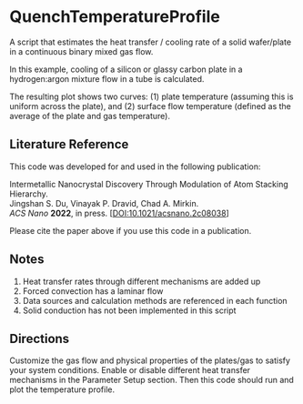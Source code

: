 # QuenchTemperatureProfile

A script that estimates the heat transfer / cooling rate of a solid wafer/plate in a continuous binary mixed gas flow.

In this example, cooling of a silicon or glassy carbon plate in a hydrogen:argon mixture flow in a tube is calculated.

The resulting plot shows two curves: (1) plate temperature (assuming this is uniform across the plate), and (2) surface flow temperature (defined as the average of the plate and gas temperature).

## Literature Reference

This code was developed for and used in the following publication:

Intermetallic Nanocrystal Discovery Through Modulation of Atom Stacking Hierarchy.  
Jingshan S. Du, Vinayak P. Dravid, Chad A. Mirkin.  
_ACS Nano_ **2022**, in press. [[DOI:10.1021/acsnano.2c08038](https://doi.org/10.1021/acsnano.2c08038)]

Please cite the paper above if you use this code in a publication.

## Notes

1. Heat transfer rates through different mechanisms are added up
2. Forced convection has a laminar flow
3. Data sources and calculation methods are referenced in each function
4. Solid conduction has not been implemented in this script

## Directions

Customize the gas flow and physical properties of the plates/gas to satisfy your system conditions. Enable or disable different heat transfer mechanisms in the Parameter Setup section. Then this code should run and plot the temperature profile.
